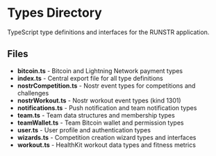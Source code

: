 # Types Directory

TypeScript type definitions and interfaces for the RUNSTR application.

## Files

- **bitcoin.ts** - Bitcoin and Lightning Network payment types
- **index.ts** - Central export file for all type definitions
- **nostrCompetition.ts** - Nostr event types for competitions and challenges
- **nostrWorkout.ts** - Nostr workout event types (kind 1301)
- **notifications.ts** - Push notification and team notification types
- **team.ts** - Team data structures and membership types
- **teamWallet.ts** - Team Bitcoin wallet and permission types
- **user.ts** - User profile and authentication types
- **wizards.ts** - Competition creation wizard types and interfaces
- **workout.ts** - HealthKit workout data types and fitness metrics